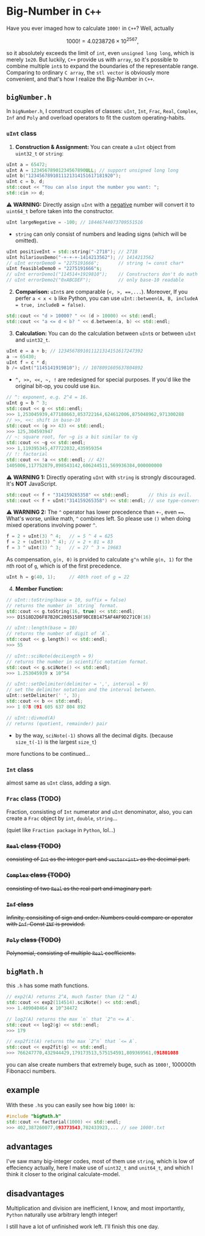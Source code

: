 # Big-Number in `C++`

Have you ever imaged how to calculate `1000!` in `C++`? Well, actually

$$1000! = 4.0238726 \times 10^{2567},$$

so it absolutely exceeds the limit of `int`, even `unsigned long long`, which is merely `1e20`. But luckily, `C++` provide us with `array`, so it's possible to combine multiple `int`s to expand the boundaries of the representable range. Comparing to ordinary `C array`, the `stl vector` is obviously more convenient, and that's how I realize the Big-Number in `C++`.

## `bigNumber.h`

In `bigNumber.h`, I construct couples of classes: `uInt`, `Int`, `Frac`, `Real`, `Complex`, `Inf` and `Poly` and overload operators to fit the custom operating-habits.

### `uInt` class

1. **Construction & Assignment:** You can create a `uInt` object from `uint32_t` or `string`:

```cpp
uInt a = 65472;
uInt A = 12345678901234567890ULL; // support unsigned long long
uInt b("1234567891011121314151617181920");
uInt c = b, d;
std::cout << "You can also input the number you want: ";
std::cin >> d;
```

⚠️ **WARNING:** Directly assign `uInt` with a <u>negative</u> number will convert it to `uint64_t` before taken into the constructor.

```cpp
uInt largeNegative = -100; // 18446744073709551516
```
* `string` can only consist of numbers and leading signs (which will be omitted).

```cpp
uInt positiveInt = std::string("-2718"); // 2718
uInt hilariousDemo("-+-+-+-1414213562"); // 1414213562
// uInt errorDemo0 = "2275191666";       // string != const char*
uInt feasibleDemo0 = "2275191666"s;
// uInt errorDemo1("114514+1919810");    // Constructors don't do math
// uInt errorDemo2("0xABCDEF");          // only base-10 readable
```

2. **Comparison:** `uInt`s are comparable (`<, >, ==,...`). Moreover, If you perfer `a < x < b` like Python, you can use `uInt::between(A, B, includeA = true, includeB = false)`.

```cpp
std::cout << "d > 10000? " << (d > 10000) << std::endl;
std::cout << "a <= d < b? " << d.between(a, b) << std::endl;
```

3. **Calculation:** You can do the calculation between `uInt`s or between `uInt` and `uint32_t`.
```cpp
uInt e = a + b; // 1234567891011121314151617247392
a -= 65430;
uInt f = c * d;
b /= uInt("1145141919810"); // 1078091605637804892
```

* `^, >>, <<, ~, !` are redesigned for special purposes. If you'd like the original bit-op, you could use `Bin`.

```cpp
// ^: exponent, e.g. 2^4 = 16.
uInt g = b ^ 3;
std::cout << g << std::endl; 
>>> 1,253045939,477188663,853722164,624612006,875048962,971300288
// >>, <<: shift in base-10
std::cout << (g >> 43) << std::endl;
>>> 125,304593947
// ~: square root, for ~g is a bit similar to √g
std::cout << ~g << std::endl;
>>> 1,119395345,477722032,435959354
// !: factorial
std::cout << !a << std::endl; // 42!
1405006,117752879,898543142,606244511,569936384,000000000
```

⚠️ **WARNING 1:** Directly operating `uInt` with `string` is strongly discouraged. It's **NOT** JavaScript.

```cpp
std::cout << f + "314159265358" << std::endl;       // this is evil.
std::cout << f + uInt("314159265358") << std::endl; // use type-conversion at least
```

⚠️ **WARNING 2:** The `^` operator has lower precedence than `+-`, even `==`. What's worse, unlike math, `^` combines left. So please use `()` when doing mixed operations involving power `^`.

```cpp
f = 2 + uInt(3) ^ 4;   // = 5 ^ 4 = 625
f = 2 + (uInt(3) ^ 4); // = 2 + 81 = 83
f = 3 ^ uInt(3) ^ 3;   // = 27 ^ 3 = 19683
```

As compensation, `g(n, 0)` is prvided to calculate `g^n` while `g(n, 1)` for the nth root of `g`, which is of the first precedence.

```cpp
uInt h = g(40, 1);     // 40th root of g = 22
```

4. **Member Function:** 

```cpp
// uInt::toString(base = 10, suffix = false)
// returns the number in `string` format.
std::cout << g.toString(16, true) << std::endl; 
>>> D1518D2D6F87B20C2805158F9BCEB1475AF4AF9D271C0(16)

// uInt::length(base = 10)
// returns the number of digit of `A`.
std::cout << g.length() << std::endl;
>>> 55

// uInt::sciNote(deciLength = 9)
// returns the number in scientific notation format.
std::cout << g.sciNote() << std::endl; 
>>> 1.253045939 x 10^54

// uInt::setDelimiter(delimiter = ',', interval = 9)
// set the delimiter notation and the interval between.
uInt::setDelimiter(' ', 3);
std::cout << b << std::endl; 
>>> 1 078 091 605 637 804 892

// uInt::divmod(A)
// returns (quotient, remainder) pair
```
* by the way, `sciNote(-1)` shows all the decimal digits. (because `size_t(-1)` is the largest `size_t`)

more functions to be continued...

### `Int` class

almost same as `uInt` class, adding a sign.

### `Frac` class (TODO)

Fraction, consisting of `Int` numerator and `uInt` denominator, also, you can create a `Frac` object by `int`, `double`, `string`...

(quiet like `Fraction package` in `Python`, lol...)

### ~~`Real` class (TODO)~~

~~consisting of `Int` as the integer part and `vector<int>` as the decimal part.~~

### ~~`Complex` class (TODO)~~

~~consisting of two `Real` as the real part and imaginary part.~~

### ~~`Inf` class~~

~~Infinity, consisiting of sign and order. Numbers could compare or operator with `Inf`. Const `INF` is provided.~~

<!--
```cpp
b < INF; // false
c + INF; // INF
```
-->

### ~~`Poly` class (TODO)~~

~~Polynomial, consisting of multiple `Real` coefficients.~~

## `bigMath.h`

this `.h` has some math functions.

```cpp
// exp2(A) returns 2^A, much faster than (2 ^ A)
std::cout << exp2(114514).sciNote() << std::endl;
>>> 1.409040464 x 10^34472

// log2(A) returns the max `n` that `2^n <= A`.
std::cout << log2(g) << std::endl;
>>> 179

// exp2fit(A) returns the max `2^n` that `<= A`.
std::cout << exp2fit(g) << std::endl;
>>> 766247770,432944429,179173513,575154591,809369561,091801088
```


you can alse create numbers that extremely buge, such as `1000!`, 100000th Fibonacci numbers.

## example

With these `.h`s you can easily see how big `1000!` is:

```cpp
#include "bigMath.h"
std::cout << factorial(1000) << std::endl;
>>> 402,387260077,093773543,702433923,... // see 1000!.txt
```

## advantages

I've saw many big-integer codes, most of them use `string`, which is low of effeciency actually, here I make use of `uint32_t` and `unit64_t`, and which I think it closer to the original calculate-model.

## disadvantages

Multiplication and division are inefficient, I know, and most importantly, `Python` naturally use arbitrary length integer!

I still have a lot of unfinished work left. I'll finish this one day.